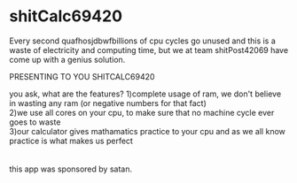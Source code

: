 # shitCalc69420

Every second quafhosjdbwfbillions of cpu cycles go unused and this is a waste of electricity and computing time, but we at team shitPost42069 have come up with a genius solution.

PRESENTING TO YOU SHITCALC69420 

you ask, what are the features?
1)complete usage of ram, we don't believe in wasting any ram (or negative numbers for that fact)<br>
2)we use all cores on your cpu, to make sure that no machine cycle ever goes to waste<br>
3)our calculator gives mathamatics practice to your cpu and as we all know practice is what makes us perfect<br>
<br>
<br>
this app was sponsored by satan.
